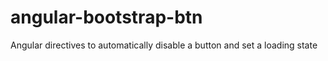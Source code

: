 # angular-bootstrap-btn
Angular directives to automatically disable a button and set a loading state
